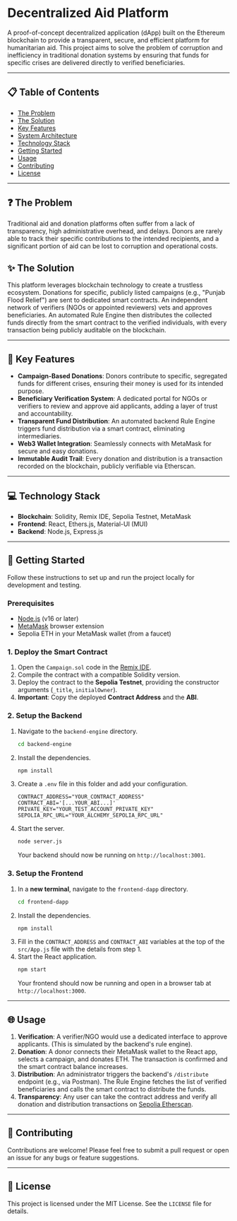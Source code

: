 # Decentralized Aid Platform

A proof-of-concept decentralized application (dApp) built on the Ethereum blockchain to provide a transparent, secure, and efficient platform for humanitarian aid. This project aims to solve the problem of corruption and inefficiency in traditional donation systems by ensuring that funds for specific crises are delivered directly to verified beneficiaries.

---

## 📋 Table of Contents
- [The Problem](#-the-problem)
- [The Solution](#-the-solution)
- [Key Features](#-key-features)
- [System Architecture](#-system-architecture)
- [Technology Stack](#-technology-stack)
- [Getting Started](#-getting-started)
- [Usage](#-usage)
- [Contributing](#-contributing)
- [License](#-license)

---

## ❓ The Problem

Traditional aid and donation platforms often suffer from a lack of transparency, high administrative overhead, and delays. Donors are rarely able to track their specific contributions to the intended recipients, and a significant portion of aid can be lost to corruption and operational costs.

## ✨ The Solution

This platform leverages blockchain technology to create a trustless ecosystem. Donations for specific, publicly listed campaigns (e.g., "Punjab Flood Relief") are sent to dedicated smart contracts. An independent network of verifiers (NGOs or appointed reviewers) vets and approves beneficiaries. An automated Rule Engine then distributes the collected funds directly from the smart contract to the verified individuals, with every transaction being publicly auditable on the blockchain.

---

## 🚀 Key Features

* **Campaign-Based Donations**: Donors contribute to specific, segregated funds for different crises, ensuring their money is used for its intended purpose.
* **Beneficiary Verification System**: A dedicated portal for NGOs or verifiers to review and approve aid applicants, adding a layer of trust and accountability.
* **Transparent Fund Distribution**: An automated backend Rule Engine triggers fund distribution via a smart contract, eliminating intermediaries.
* **Web3 Wallet Integration**: Seamlessly connects with MetaMask for secure and easy donations.
* **Immutable Audit Trail**: Every donation and distribution is a transaction recorded on the blockchain, publicly verifiable via Etherscan.



---

## 💻 Technology Stack

* **Blockchain**: Solidity, Remix IDE, Sepolia Testnet, MetaMask
* **Frontend**: React, Ethers.js, Material-UI (MUI)
* **Backend**: Node.js, Express.js

---

## 🔧 Getting Started

Follow these instructions to set up and run the project locally for development and testing.

### Prerequisites
* [Node.js](https://nodejs.org/) (v16 or later)
* [MetaMask](https://metamask.io/) browser extension
* Sepolia ETH in your MetaMask wallet (from a faucet)

### 1. Deploy the Smart Contract
1.  Open the `Campaign.sol` code in the [Remix IDE](https://remix.ethereum.org/).
2.  Compile the contract with a compatible Solidity version.
3.  Deploy the contract to the **Sepolia Testnet**, providing the constructor arguments (`_title`, `initialOwner`).
4.  **Important**: Copy the deployed **Contract Address** and the **ABI**.

### 2. Setup the Backend
1.  Navigate to the `backend-engine` directory.
    ```bash
    cd backend-engine
    ```
2.  Install the dependencies.
    ```bash
    npm install
    ```
3.  Create a `.env` file in this folder and add your configuration.
    ```env
    CONTRACT_ADDRESS="YOUR_CONTRACT_ADDRESS"
    CONTRACT_ABI='[...YOUR_ABI...]'
    PRIVATE_KEY="YOUR_TEST_ACCOUNT_PRIVATE_KEY"
    SEPOLIA_RPC_URL="YOUR_ALCHEMY_SEPOLIA_RPC_URL"
    ```
4.  Start the server.
    ```bash
    node server.js
    ```
    Your backend should now be running on `http://localhost:3001`.

### 3. Setup the Frontend
1.  In a **new terminal**, navigate to the `frontend-dapp` directory.
    ```bash
    cd frontend-dapp
    ```
2.  Install the dependencies.
    ```bash
    npm install
    ```
3.  Fill in the `CONTRACT_ADDRESS` and `CONTRACT_ABI` variables at the top of the `src/App.js` file with the details from step 1.
4.  Start the React application.
    ```bash
    npm start
    ```
    Your frontend should now be running and open in a browser tab at `http://localhost:3000`.

---

## 🌐 Usage

1.  **Verification**: A verifier/NGO would use a dedicated interface to approve applicants. (This is simulated by the backend's rule engine).
2.  **Donation**: A donor connects their MetaMask wallet to the React app, selects a campaign, and donates ETH. The transaction is confirmed and the smart contract balance increases.
3.  **Distribution**: An administrator triggers the backend's `/distribute` endpoint (e.g., via Postman). The Rule Engine fetches the list of verified beneficiaries and calls the smart contract to distribute the funds.
4.  **Transparency**: Any user can take the contract address and verify all donation and distribution transactions on [Sepolia Etherscan](https://sepolia.etherscan.io/).

---

## 🤝 Contributing

Contributions are welcome! Please feel free to submit a pull request or open an issue for any bugs or feature suggestions.

---

## 📜 License

This project is licensed under the MIT License. See the `LICENSE` file for details.
